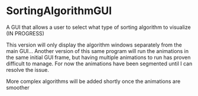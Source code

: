 # SortingAlgorithmGUI
A GUI that allows a user to select what type of sorting algorithm to visualize (IN PROGRESS)

This version will only display the algorithm windows separately from the main GUI...
Another version of this same program will run the animations in the same initial GUI frame, but having multiple animations to run has proven difficult to manage. For now the animations have been segmented until I can resolve the issue.

More complex algorithms will be added shortly once the animations are smoother
